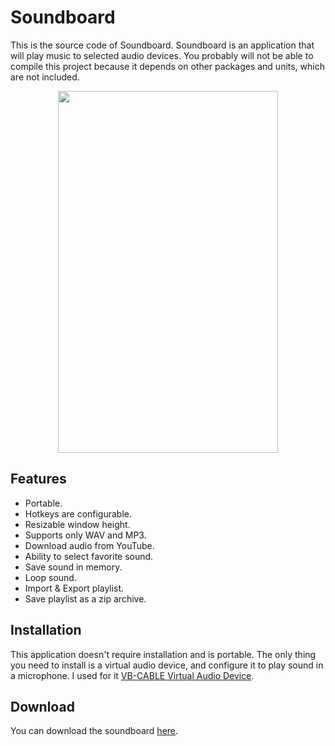 # Soundboard

This is the source code of Soundboard. Soundboard is an application that will play music to selected audio devices. You probably will not be able to compile this project because it depends on other packages and units, which are not included.

<p align="center"><img width="352" height="579" src="https://i.imgur.com/nv3h5Zn.png"></p>

## Features

- Portable.
- Hotkeys are configurable.
- Resizable window height.
- Supports only WAV and MP3.
- Download audio from YouTube.
- Ability to select favorite sound.
- Save sound in memory.
- Loop sound.
- Import & Export playlist.
- Save playlist as a zip archive.

## Installation

This application doesn't require installation and is portable. The only thing you need to install is a virtual audio device, and configure it to play sound in a microphone. I used for it [VB-CABLE Virtual Audio Device](https://vb-audio.com/Cable/).

## Download
You can download the soundboard [here](https://github.com/serbinskis/delphi/raw/master/Soundborad/Soundboard.exe).
